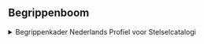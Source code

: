 <h2>Begrippenboom</h2>
<details>
  <summary>Begrippenkader Nederlands Profiel voor Stelselcatalogi</summary>
  <ul>
    <li>
      <details>
        <summary><a href="#beg-semantischerelatie">semantische relatie</a></summary>
        <ul>
          <li>
            <details>
              <summary><a href="#beg-harmonisatierelatie">harmonisatierelatie</a></summary>
              <ul>
                <li><a href="#beg-exactmatch">exact overeenkomstig</a></li>
                <li><a href="#beg-broadmatch">overeenkomstig generieker</a></li>
                <li><a href="#beg-narrowmatch">overeenkomstig specifieker</a></li>
                <li><a href="#beg-relatedmatch">overeenkomstig verwant</a></li>
                <li><a href="#beg-closematch">vrijwel overeenkomstig</a></li>
              </ul>
            </details>
          </li>
          <li>
            <details>
              <summary><a href="#beg-broader">heeft breder begrip</a></summary>
              <ul>
                <li><a href="#beg-broaderinstantial">is exemplaar van</a></li>
                <li><a href="#beg-broaderpartitive">is onderdeel van</a></li>
                <li><a href="#beg-broadergeneric">is specialisatie van</a></li>
              </ul>
            </details>
          </li>
          <li>
            <details>
              <summary><a href="#beg-narrower">heeft enger begrip</a></summary>
              <ul>
                <li><a href="#beg-narrowergeneric">is generalisatie van</a></li>
                <li><a href="#beg-narrowerpartitive">omvat</a></li>
                <li><a href="#beg-narrowerinstantial">is categorie van</a></li>
              </ul>
            </details>
          </li>
          <li><a href="#beg-related">is gerelateerd aan</a></li>
        </ul>
      </details>
    </li>
    <li>
      <details>
        <summary><a href="#beg-concept">begrip</a></summary>
        <ul>
          <li><a href="#beg-topconcept">topbegrip</a></li>
        </ul>
      </details>
    </li>
    <li>
      <details>
        <summary><a href="#beg-term">term</a></summary>
        <ul>
          <li><a href="#beg-altlabel">alternatieve term</a></li>
          <li><a href="#beg-label">label</a></li>
          <li><a href="#beg-preflabel">voorkeursterm</a></li>
          <li><a href="#beg-hiddenlabel">zoekterm</a></li>
        </ul>
      </details>
    </li>
    <li>
      <details>
        <summary><a href="#beg-conceptscheme">begrippenkader</a></summary>
        <ul>
          <li><a href="#beg-controlledvocabulary">begrippenlijst</a></li>
          <li><a href="#beg-taxonomy">taxonomie</a></li>
          <li><a href="#beg-thesaurus">thesaurus</a></li>
        </ul>
      </details>
    </li>
    <li><a href="#beg-inscheme">behoort tot schema</a></li>
    <li><a href="#beg-member">bevat</a></li>
    <li>
      <details>
        <summary><a href="#beg-bibliographicresource">brondocument</a></summary>
        <ul>
          <li><a href="#beg-source">bron</a></li>
        </ul>
      </details>
    </li>
    <li><a href="#beg-bibliographiccitation">citaat</a></li>
    <li><a href="#beg-notation">code</a></li>
    <li>
      <details>
        <summary><a href="#beg-collection">collectie</a></summary>
        <ul>
          <li><a href="#beg-orderedcollection">geordende collectie</a></li>
        </ul>
      </details>
    </li>
    <li><a href="#beg-isdefinedby">gedefinieerd in</a></li>
    <li>
      <details>
        <summary><a href="#beg-note">notitie</a></summary>
        <ul>
          <li><a href="#beg-scopenote">toelichting</a></li>
          <li><a href="#beg-comment">uitleg</a></li>
          <li><a href="#beg-changenote">wijzigingsnotitie</a></li>
          <li><a href="#beg-definition">definitie</a></li>
          <li><a href="#beg-historynote">historische notitie</a></li>
          <li><a href="#beg-editorialnote">redactionele opmerking</a></li>
        </ul>
      </details>
    </li>
  </ul>
</details>